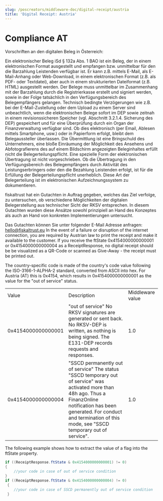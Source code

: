 ```yaml
---
slug: /poscreators/middleware-doc/digital-receipt/austria
title: 'Digital Receipt: Austria'
---
```


# Compliance AT

Vorschriften an den digitalen Beleg in Österreich:

Ein elektronischer Beleg iSd § 132a Abs. 1 BAO ist ein Beleg, der in einem elektronischen Format ausgestellt und empfangen bzw. unmittelbar für den die Barzahlung Leistenden verfügbar ist. Er kann z.B. mittels E-Mail, als E-Mail-Anhang oder Web-Download, in einem elektronischen Format (z.B. als PDF- oder Textdatei), aber auch in einem strukturierten Dateiformat (z.B. HTML) ausgestellt werden. Der Belege muss unmittelbar im Zusammenhang mit der Barzahlung durch die Registrierkasse erstellt und signiert werden, sowie in der Folge tatsächlich in den Verfügungsbereich des Belegempfängers gelangen. Technisch bedingte Verzögerungen wie z.B. bei der E-Mail-Zustellung oder dem Upload zu einem Server sind unbeachtlich, wenn die elektronischen Belege sofort im DEP sowie zeitnah in einem revisionssicheren Speicher (vgl. Abschnitt 3.2.1.4. Sicherung des DEP) gespeichert und für eine Überprüfung durch ein Organ der Finanzverwaltung verfügbar sind. Ob dies elektronisch (per Email, Ablesen mittels Smartphone, usw.) oder in Papierform erfolgt, bleibt dem Belegaussteller überlassen. Die Übermittlung ist eine Bringschuld des Unternehmers, eine bloße Einräumung der Möglichkeit des Ansehens und Abfotografierens des auf einem Bildschirm angezeigten Beleginhaltes erfüllt nicht die Belegerteilungspflicht. Eine spezielle Form der elektronischen Übertragung ist nicht vorgeschrieben. Ob die Übertragung in den Verfügungsbereich des Belegempfängers durch Aktivität des Leistungserbringers oder den die Bezahlung Leistenden erfolgt, ist für die Erfüllung der Belegerteilungspflicht unerheblich. Diese Art der Belegerteilung ist im elektronischen Aufzeichnungssystem zu dokumentieren.

fiskaltrust hat ein Gutachten in Auftrag gegeben, welches das Ziel verfolge, zu untersuchen, ob verschiedene Möglichkeiten der digitalen Belegerstellung aus technischer Sicht der RKSV entsprechen. In diesem Gutachten wurden diese Ansätze sowohl prinzipiell an Hand des Konzeptes als auch an Hand von konkreten Implementierungen untersucht.

Das Gutachten können Sie unter folgender E-Mail Adresse anfragen: hello@fiskaltrust.eu
In the event of a failure or disruption of the internet connection, you are required by Austrian law to print the receipt and make it available to the customer. If you receive the ftState 0x4154000000000001 or 0x4154000000000004 as a ReceiptResponse, no digital receipt should be be visualized as a QR-Code or scanned as Give-Away - the receipt must be printed out.

The country-specific code is made of the country's code value following the ISO-3166-1-ALPHA-2 standard, converted from ASCII into hex. For Austria (AT) this is 0x4154, which results in 0x4154000000000001 as the value for the "out of service" status.

||||
|---|---|---|
|Value|Description|Middleware value|
|0x4154000000000001|"out of service" No RKSV signatures are generated or sent back. No RKSV-DEP is written, as nothing is being signed. The E131-DEP records requests and responses.|1.0|
|0x4154000000000004|"SSCD permanently out of service" The status "SSCD temporary out of service" was activated more than 48h ago. Thus a FinanzOnline notification has been generated. For conduct and termination of this mode, see "SSCD temporary out of service".|1.0|

The following example shows how to extract the value of a flag into the ftState property.
```cs
if ((ReceiptResponse.ftState & 0x4154000000000001) != 0) 
{ 
    //your code in case of out of service condition 
}
if ((ReceiptResponse.ftState & 0x4154000000000004) != 0)
 { 
    //your code in case of SSCD permanently out of service condition
 }
```